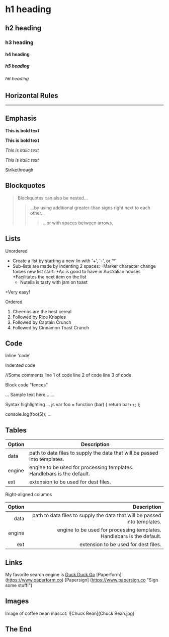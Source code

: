 # h1 heading
## h2 heading
### h3 heading
#### h4 heading
##### h5 heading
###### h6 heading

## Horizontal Rules

----

## Emphasis

**This is bold text**

__This is bold text__

*This is italic text*

_This is italic text_

~~Strikethrough~~

## Blockquotes

> Blockquotes can also be nested...
>>...by using additional greater-than signs right next to each other...
> > > ...or with spaces between arrows.

## Lists

Unordered

+ Create a list by starting a new lin with '+', '-', or '*'
+ Sub-lists are made by indenting 2 spaces:
  -Marker character change forces new list start:
  *Ac is good to have in Australian houses
  +Facilitates the next item on the list
  - Nutella is tasty with jam on toast

+Very easy!

Ordered

1. Cheerios are the best cereal
2. Followed by Rice Krispies
3. Followed by Captain Crunch
4. Followed by Cinnamon Toast Crunch


## Code

Inline 'code'

Indented code

  //Some comments
    line 1 of code
    line 2 of code
    line 3 of code


Block code "fences"

...
Sample text here...
...

Syntax highlighting
...
js
var foo = function (bar) {
return bar++;
);

console.log(foo(5));
...

## Tables
| Option | Description |
| ------ | ----------- |
| data   | path to data files to supply the data that will be passed into templates. |
| engine | engine to be used for processing templates.  Handlebars is the default. |
| ext    | extension to be used for dest files. |

Right-aligned columns

| Option | Description |
| ------: | ----------: |
| data    | path to data files to supply the data that will be passed into templates. |
| engine | engine to be used for processing templates.  Handlebars is the default. |
| ext    | extension to be used for dest files. |

## Links

My favorite search engine is [Duck Duck Go](https://duckduckgo.com)
[Paperform] (https://www.paperform.co)
[Papersign] (https://www.papersign.co "Sign some stuff!")

## Images
  Image of coffee bean mascot:
    ![Chuck Bean](Chuck Bean.jpg)

## The End

